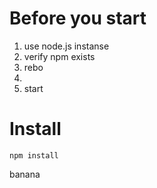 # Before you start

1. use node.js instanse
2. verify npm exists
3. rebo
4. 
5. start

# Install

```
npm install
```


banana
